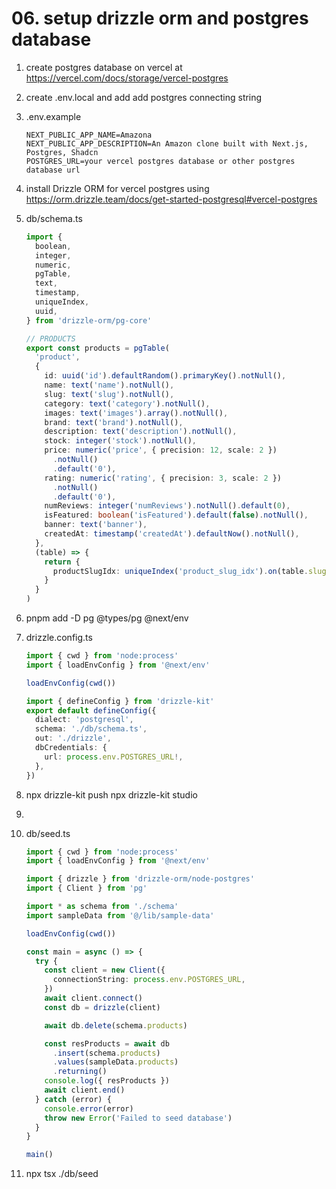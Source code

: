 # 06. setup drizzle orm and postgres database

1. create postgres database on vercel at https://vercel.com/docs/storage/vercel-postgres
2. create .env.local and add add postgres connecting string
3. .env.example

   ```env
   NEXT_PUBLIC_APP_NAME=Amazona
   NEXT_PUBLIC_APP_DESCRIPTION=An Amazon clone built with Next.js, Postgres, Shadcn
   POSTGRES_URL=your vercel postgres database or other postgres database url
   ```

4. install Drizzle ORM for vercel postgres using https://orm.drizzle.team/docs/get-started-postgresql#vercel-postgres
5. db/schema.ts

   ```ts
   import {
     boolean,
     integer,
     numeric,
     pgTable,
     text,
     timestamp,
     uniqueIndex,
     uuid,
   } from 'drizzle-orm/pg-core'

   // PRODUCTS
   export const products = pgTable(
     'product',
     {
       id: uuid('id').defaultRandom().primaryKey().notNull(),
       name: text('name').notNull(),
       slug: text('slug').notNull(),
       category: text('category').notNull(),
       images: text('images').array().notNull(),
       brand: text('brand').notNull(),
       description: text('description').notNull(),
       stock: integer('stock').notNull(),
       price: numeric('price', { precision: 12, scale: 2 })
         .notNull()
         .default('0'),
       rating: numeric('rating', { precision: 3, scale: 2 })
         .notNull()
         .default('0'),
       numReviews: integer('numReviews').notNull().default(0),
       isFeatured: boolean('isFeatured').default(false).notNull(),
       banner: text('banner'),
       createdAt: timestamp('createdAt').defaultNow().notNull(),
     },
     (table) => {
       return {
         productSlugIdx: uniqueIndex('product_slug_idx').on(table.slug),
       }
     }
   )
   ```

6. pnpm add -D pg @types/pg @next/env
7. drizzle.config.ts

   ```ts
   import { cwd } from 'node:process'
   import { loadEnvConfig } from '@next/env'

   loadEnvConfig(cwd())

   import { defineConfig } from 'drizzle-kit'
   export default defineConfig({
     dialect: 'postgresql',
     schema: './db/schema.ts',
     out: './drizzle',
     dbCredentials: {
       url: process.env.POSTGRES_URL!,
     },
   })
   ```

8. npx drizzle-kit push
npx drizzle-kit studio
9. 
10. db/seed.ts

    ```ts
    import { cwd } from 'node:process'
    import { loadEnvConfig } from '@next/env'

    import { drizzle } from 'drizzle-orm/node-postgres'
    import { Client } from 'pg'

    import * as schema from './schema'
    import sampleData from '@/lib/sample-data'

    loadEnvConfig(cwd())

    const main = async () => {
      try {
        const client = new Client({
          connectionString: process.env.POSTGRES_URL,
        })
        await client.connect()
        const db = drizzle(client)

        await db.delete(schema.products)

        const resProducts = await db
          .insert(schema.products)
          .values(sampleData.products)
          .returning()
        console.log({ resProducts })
        await client.end()
      } catch (error) {
        console.error(error)
        throw new Error('Failed to seed database')
      }
    }

    main()
    ```

11. npx tsx ./db/seed

